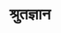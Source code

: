 ---
title: श्रुतज्ञान

type: episode

order:
  cat: chulika
  aagam: 
    position : 1
    depth: 1
  episode:
    position: 8
    depth: 2

parent:
  type: aagam

children:
  type: sutra
  count: 10

---